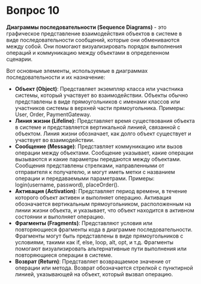 # Вопрос 10

**Диаграммы последовательности (Sequence Diagrams)** - это графическое представление взаимодействия объектов в системе в виде последовательности сообщений, которые они обмениваются между собой. Они помогают визуализировать порядок выполнения операций и коммуникацию между объектами в определенном сценарии.

Вот основные элементы, используемые в диаграммах последовательности и их назначение:
* **Объект (Object)**: Представляет экземпляр класса или участника системы, который участвует во взаимодействии. Объекты обычно представлены в виде прямоугольников с именами классов или участников системы в верхней части прямоугольника. Примеры: User, Order, PaymentGateway.
* **Линия жизни (Lifeline)**: Представляет время существования объекта в системе и представляется вертикальной линией, связанной с объектом. Линия жизни обозначает, как долго объект существует и участвует во взаимодействии.
* **Сообщение (Message)**: Представляет коммуникацию или вызов операции между объектами. Сообщение указывает, какие операции вызываются и какие параметры передаются между объектами. Сообщения представлены стрелками, направленными от отправителя к получателю, и могут иметь метки с названием операции и передаваемыми параметрами. Примеры: login(username, password), placeOrder().
* **Активация (Activation)**: Представляет период времени, в течение которого объект активен и выполняет операцию. Активация обозначается вертикальным прямоугольником, расположенным на линии жизни объекта, и указывает, что объект находится в активном состоянии и выполняет операцию.
* **Фрагменты (Fragments)**: Представляют условия или повторяющиеся фрагменты кода в диаграмме последовательности. Фрагменты могут быть представлены в виде прямоугольников с условиями, такими как if, else, loop, alt, opt, и т.д. Фрагменты помогают визуализировать альтернативные пути выполнения или повторяющиеся операции в системе.
* **Возврат (Return)**: Представляет возвращаемое значение от операции или метода. Возврат обозначается стрелкой с пунктирной линией, указывающей на объект, который вызвал операцию.
